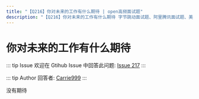 ```yaml
---
title: "【Q216】你对未来的工作有什么期待 | open高频面试题"
description: "【Q216】你对未来的工作有什么期待 字节跳动面试题、阿里腾讯面试题、美团小米面试题。"
---
```


# 你对未来的工作有什么期待

::: tip Issue
欢迎在 Gtihub Issue 中回答此问题: [Issue 217](https://github.com/shfshanyue/Daily-Question/issues/217)
:::

::: tip Author
回答者: [Carrie999](https://github.com/Carrie999)
:::

没有期待
